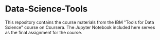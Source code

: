 # Data-Science-Tools
This repository contains the course materials from the IBM "Tools for Data Science" course on Coursera. The Jupyter Notebook included here serves as the final assignment for the course.
